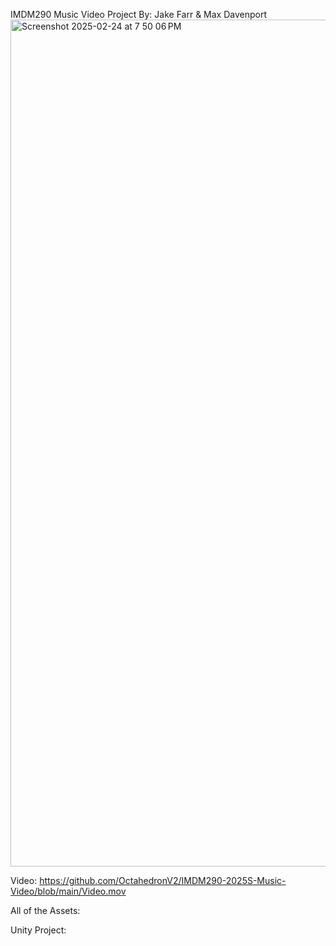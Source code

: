 IMDM290 Music Video Project
By: Jake Farr & Max Davenport
<img width="1355" alt="Screenshot 2025-02-24 at 7 50 06 PM" src="https://github.com/user-attachments/assets/856d900b-d19a-4d1e-aa87-55170643ca57" />

Video:
https://github.com/OctahedronV2/IMDM290-2025S-Music-Video/blob/main/Video.mov

All of the Assets:


Unity Project:
